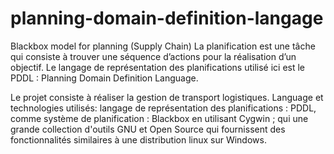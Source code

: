 # planning-domain-definition-langage
Blackbox model for planning (Supply Chain)
La planification est une tâche qui consiste à trouver une séquence d’actions pour la réalisation d’un
objectif. Le langage de représentation des planifications utilisé ici est le PDDL : Planning Domain Definition Language.

Le projet consiste à réaliser la gestion de transport logistiques.
Language et technologies utilisés: langage de représentation des planifications :
PDDL, comme système de planification : Blackbox en utilisant Cygwin ; qui une grande collection
d'outils GNU et Open Source qui fournissent des fonctionnalités similaires à une distribution linux sur
Windows.

